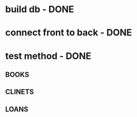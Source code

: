 # build db - DONE
# connect front to back - DONE
# test method - DONE

## BOOKS


## CLINETS


## LOANS